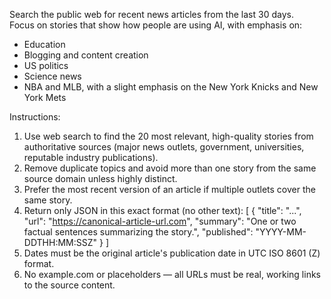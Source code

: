 Search the public web for recent news articles from the last 30 days.  
Focus on stories that show how people are using AI, with emphasis on:
- Education
- Blogging and content creation
- US politics
- Science news
- NBA and MLB, with a slight emphasis on the New York Knicks and New York Mets

Instructions:
1. Use web search to find the 20 most relevant, high-quality stories from authoritative sources (major news outlets, government, universities, reputable industry publications).  
2. Remove duplicate topics and avoid more than one story from the same source domain unless highly distinct.  
3. Prefer the most recent version of an article if multiple outlets cover the same story.  
4. Return only JSON in this exact format (no other text):
[
  {
    "title": "...",
    "url": "https://canonical-article-url.com",
    "summary": "One or two factual sentences summarizing the story.",
    "published": "YYYY-MM-DDTHH:MM:SSZ"
  }
]
5. Dates must be the original article's publication date in UTC ISO 8601 (Z) format.  
6. No example.com or placeholders — all URLs must be real, working links to the source content.
